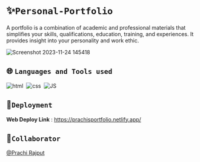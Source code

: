 # ✨`Personal-Portfolio`

A portfolio is a combination of academic and professional materials that simplifies your skills, qualifications, education, training, and experiences. It provides insight into your personality and work ethic.

![Screenshot 2023-11-24 145418](https://github.com/Prachi-Rajput/Personal-Portfolio/assets/113363553/c02f64ef-54b4-42a0-8088-dba66cd6e518)


## 🌐 `Languages and Tools used`
<div>
  <img src="https://skills.thijs.gg/icons?i=html" title="html" alt="html"/>&nbsp;
  <img src="https://skills.thijs.gg/icons?i=css" title="css" alt="css"/>&nbsp;
  <img src="https://skills.thijs.gg/icons?i=js" title="JS" alt="JS" />&nbsp;
 
</div>

## 🍁`Deployment`

**Web Deploy Link** : https://prachisportfolio.netlify.app/

## 🌟`Collaborator`
 [@Prachi Rajput](https://github.com/Prachi-Rajput)
